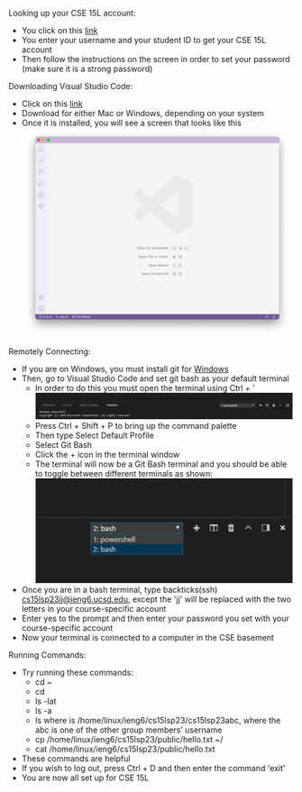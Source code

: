 Looking up your CSE 15L account:
- You click on this [link](https://sdacs.ucsd.edu/~icc/index.php)
- You enter your username and your student ID to get your CSE 15L account
- Then follow the instructions on the screen in order to set your password (make sure it is a strong password)

Downloading Visual Studio Code:
- Click on this [link]( https://code.visualstudio.com/)
- Download for either Mac or Windows, depending on your system
- Once it is installed, you will see a screen that looks like this
![Image](week1labss1.png)

Remotely Connecting:
- If you are on Windows, you must install git for [Windows](https://gitforwindows.org/)
- Then, go to Visual Studio Code and set git bash as your default terminal
  - In order to do this you must open the terminal using Ctrl + '
 ![Image](week1labss2.png)
  - Press Ctrl + Shift + P to bring up the command palette
  - Then type Select Default Profile
  - Select Git Bash
  - Click the + icon in the terminal window 
  - The terminal will now be a Git Bash terminal and you should be able to toggle between different terminals as shown:
 ![Image](week1labss3.png)
- Once you are in a bash terminal, type backticks(ssh) cs15lsp23jj@ieng6.ucsd.edu, except the 'jj' will be replaced with the two letters
 in your course-specific account
- Enter yes to the prompt and then enter your password you set with your course-specific account
- Now your terminal is connected to a computer in the CSE basement

Running Commands:
- Try running these commands:
  - cd ~ 
  - cd
  - ls -lat
  - ls -a
  - ls <directory> where <directory> is /home/linux/ieng6/cs15lsp23/cs15lsp23abc, where the abc is one of the other group members’ username
  - cp /home/linux/ieng6/cs15lsp23/public/hello.txt ~/
  - cat /home/linux/ieng6/cs15lsp23/public/hello.txt
- These commands are helpful
- If you wish to log out, press Ctrl + D and then enter the command 'exit'
- You are now all set up for CSE 15L

